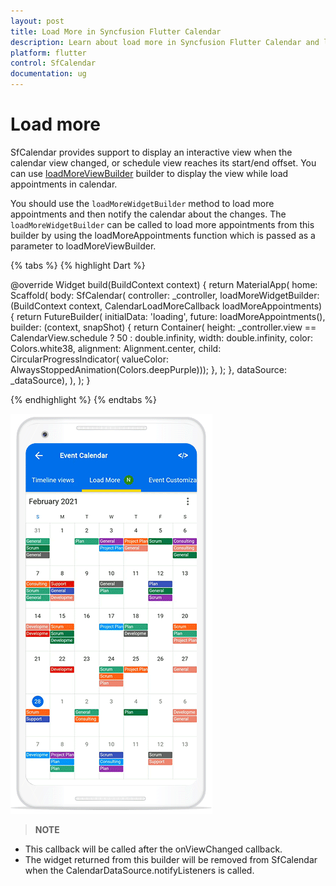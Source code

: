 ```yaml
---
layout: post 
title: Load More in Syncfusion Flutter Calendar
description: Learn about load more in Syncfusion Flutter Calendar and loading the appointments through the loadMoreWidgetBuilder
platform: flutter
control: SfCalendar
documentation: ug
---
```


# Load more

SfCalendar provides support to display an interactive view when the calendar view changed, or schedule view reaches its start/end offset. You can use [loadMoreViewBuilder]() builder to display the view while load appointments in calendar.

You should use the `loadMoreWidgetBuilder` method to load more appointments and then notify the calendar about the changes. The `loadMoreWidgetBuilder` can be called to load more appointments from this builder by using the loadMoreAppointments function which is passed as a parameter to loadMoreViewBuilder.

{% tabs %}
{% highlight Dart %}

@override
Widget build(BuildContext context) {
    return MaterialApp(
      home: Scaffold(
        body: SfCalendar(
            controller: _controller,
            loadMoreWidgetBuilder:
                (BuildContext context, CalendarLoadMoreCallback loadMoreAppointments) {
              return FutureBuilder<String>(
                initialData: 'loading',
                future: loadMoreAppointments(),
                builder: (context, snapShot) {
                    return Container(
                        height: _controller.view == CalendarView.schedule ? 50 : double.infinity,
                        width: double.infinity,
                        color: Colors.white38,
                        alignment: Alignment.center,
                        child: CircularProgressIndicator(
                            valueColor:
                                AlwaysStoppedAnimation(Colors.deepPurple)));
                },
              );
            },
            dataSource: _dataSource),
      ),
    );
  }

{% endhighlight %}
{% endtabs %}

![loadMoreWidgetBuilder](images/load-more/loadmore.gif)

>**NOTE**
* This callback will be called after the onViewChanged callback.
* The widget returned from this builder will be removed from SfCalendar when the CalendarDataSource.notifyListeners is called.
